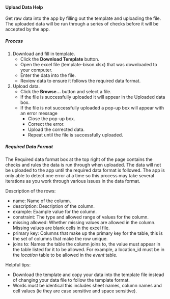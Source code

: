 #### Upload Data Help

Get raw data into the app by filling out the template and uploading the file. The uploaded data will be run through a series of checks before it will be accepted by the app.

##### Process

1. Download and fill in template. 
   - Click the **Download Template** button.
   - Open the excel file (template-bison.xlsx) that was downloaded to your computer.
   - Enter the data into the file.
   - Review data to ensure it follows the required data format.
2. Upload data.
   - Click the **Browse...** button and select a file.
   - If the file is successfully uploaded it will appear in the Uploaded data box.
   - If the file is not successfully uploaded a pop-up box will appear with an error message
     - Close the pop-up box.
     - Correct the error.
     - Upload the corrected data.
     - Repeat until the file is successfully uploaded.
   
##### Required Data Format

The Required data format box at the top right of the page contains the checks and rules the data is run through when uploaded. 
The data will not be uploaded to the app until the required data format is followed.
The app is only able to detect one error at a time so this process may take several iterations as you work through various issues in the data format. 

Description of the rows:

- name: Name of the column.
- description: Description of the column.
- example: Example value for the column.
- constraint: The type and allowed range of values for the column.
- missing allowed: Whether missing values are allowed in the column. Missing values are blank cells in the excel file.
- primary key: Columns that make up the primary key for the table, this is the set of columns that make the row unique.
- joins to: Names the table the column joins to, the value must appear in the table listed for it to be allowed. For example, a location_id must be in the *location* table to be allowed in the *event* table. 

Helpful tips:

- Download the template and copy your data into the template file instead of changing your data file to follow the template format.
- Words must be identical this includes sheet names, column names and cell values (ie they are case sensitive and space sensitive).

